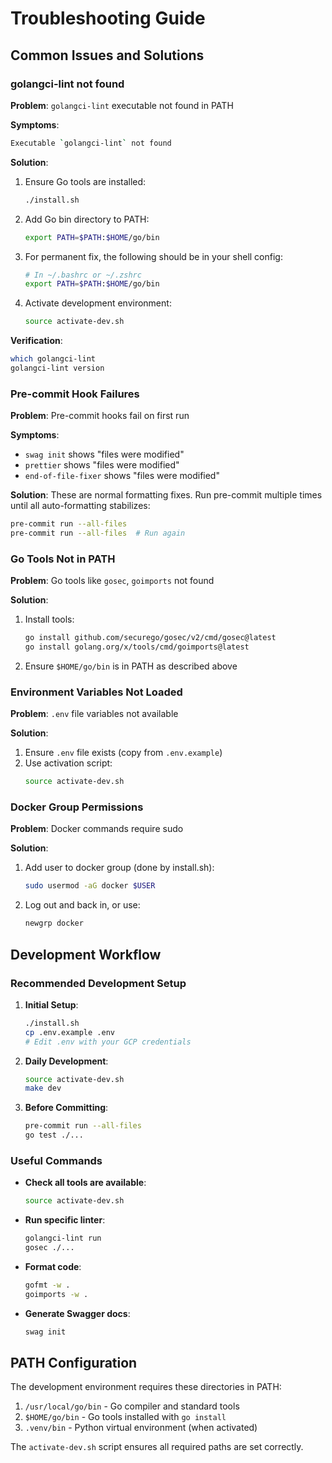 # Troubleshooting Guide

## Common Issues and Solutions

### golangci-lint not found

**Problem**: `golangci-lint` executable not found in PATH

**Symptoms**:
```bash
Executable `golangci-lint` not found
```

**Solution**:
1. Ensure Go tools are installed:
   ```bash
   ./install.sh
   ```

2. Add Go bin directory to PATH:
   ```bash
   export PATH=$PATH:$HOME/go/bin
   ```

3. For permanent fix, the following should be in your shell config:
   ```bash
   # In ~/.bashrc or ~/.zshrc
   export PATH=$PATH:$HOME/go/bin
   ```

4. Activate development environment:
   ```bash
   source activate-dev.sh
   ```

**Verification**:
```bash
which golangci-lint
golangci-lint version
```

### Pre-commit Hook Failures

**Problem**: Pre-commit hooks fail on first run

**Symptoms**:
- `swag init` shows "files were modified"
- `prettier` shows "files were modified"
- `end-of-file-fixer` shows "files were modified"

**Solution**: These are normal formatting fixes. Run pre-commit multiple times until all auto-formatting stabilizes:
```bash
pre-commit run --all-files
pre-commit run --all-files  # Run again
```

### Go Tools Not in PATH

**Problem**: Go tools like `gosec`, `goimports` not found

**Solution**:
1. Install tools:
   ```bash
   go install github.com/securego/gosec/v2/cmd/gosec@latest
   go install golang.org/x/tools/cmd/goimports@latest
   ```

2. Ensure `$HOME/go/bin` is in PATH as described above

### Environment Variables Not Loaded

**Problem**: `.env` file variables not available

**Solution**:
1. Ensure `.env` file exists (copy from `.env.example`)
2. Use activation script:
   ```bash
   source activate-dev.sh
   ```

### Docker Group Permissions

**Problem**: Docker commands require sudo

**Solution**:
1. Add user to docker group (done by install.sh):
   ```bash
   sudo usermod -aG docker $USER
   ```

2. Log out and back in, or use:
   ```bash
   newgrp docker
   ```

## Development Workflow

### Recommended Development Setup

1. **Initial Setup**:
   ```bash
   ./install.sh
   cp .env.example .env
   # Edit .env with your GCP credentials
   ```

2. **Daily Development**:
   ```bash
   source activate-dev.sh
   make dev
   ```

3. **Before Committing**:
   ```bash
   pre-commit run --all-files
   go test ./...
   ```

### Useful Commands

- **Check all tools are available**:
  ```bash
  source activate-dev.sh
  ```

- **Run specific linter**:
  ```bash
  golangci-lint run
  gosec ./...
  ```

- **Format code**:
  ```bash
  gofmt -w .
  goimports -w .
  ```

- **Generate Swagger docs**:
  ```bash
  swag init
  ```

## PATH Configuration

The development environment requires these directories in PATH:

1. `/usr/local/go/bin` - Go compiler and standard tools
2. `$HOME/go/bin` - Go tools installed with `go install`
3. `.venv/bin` - Python virtual environment (when activated)

The `activate-dev.sh` script ensures all required paths are set correctly.